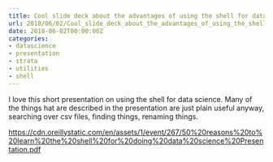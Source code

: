 ```yaml
---
title: Cool slide deck about the advantages of using the shell for data science.
url: 2018/06/02/Cool_slide_deck_about_the_advantages_of_using_the_shell_for_data_science./
date: 2018-06-02T00:00:00Z
categories:
- datascience
- presentation
- strata
- utilities
- shell
---
```

I love this short presentation on using the shell for data science. Many of the things hat are described in the presentation are just plain useful anyway, searching over csv files, finding things, renaming things. 

<a href=https://cdn.oreillystatic.com/en/assets/1/event/267/50%20reasons%20to%20learn%20the%20shell%20for%20doing%20data%20science%20Presentation.pdf>https://cdn.oreillystatic.com/en/assets/1/event/267/50%20reasons%20to%20learn%20the%20shell%20for%20doing%20data%20science%20Presentation.pdf</a>
